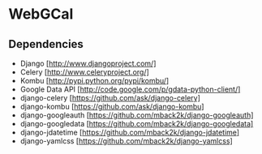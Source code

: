 WebGCal
=======

Dependencies
------------
- Django             [http://www.djangoproject.com/]
- Celery             [http://www.celeryproject.org/]
- Kombu              [http://pypi.python.org/pypi/kombu/]
- Google Data API    [http://code.google.com/p/gdata-python-client/]
- django-celery      [https://github.com/ask/django-celery]
- django-kombu       [https://github.com/ask/django-kombu]
- django-googleauth  [https://github.com/mback2k/django-googleauth]
- django-googledata  [https://github.com/mback2k/django-googledata]
- django-jdatetime   [https://github.com/mback2k/django-jdatetime]
- django-yamlcss     [https://github.com/mback2k/django-yamlcss]
